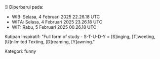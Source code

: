 ⏰ Diperbarui pada:
- WIB: Selasa, 4 Februari 2025 22.26.18 UTC
- WITA: Selasa, 4 Februari 2025 23.26.18 UTC
- WIT: Rabu, 5 Februari 2025 00.26.18 UTC

Kutipan Inspiratif:
"Full form of study - S-T-U-D-Y = [S]inging, [T]weeting, [U]nlimited Texting, [D]reaming, [Y]awning."


Kategori: funny

